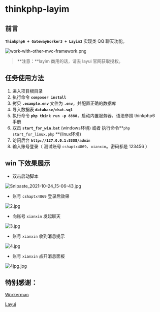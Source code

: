 thinkphp-layim
===============

## 前言

**`Thinkphp6 + GatewayWorker3 + Layim3`** 实现类 QQ 聊天功能。

![work-with-other-mvc-framework.png](https://i.loli.net/2021/10/24/gpYb1iGeZDNE7Iw.png)

> **注意：**layim 商用的话，请去 layui 官网获取授权。



## 任务使用方法

1. 进入项目根目录 
2. 执行命令 **`composer install`**
3. 拷贝 **`.example.env`** 文件为 **`.env`**，并配置正确的数据库
4. 导入数据表 **`database/chat.sql`**
5. 执行命令 **`php think run -p 8888`**，启动内置服务器。语法参照 thinkphp6 手册
6. 双击 **`start_for_win.bat`** (windows环境) 或者 执行命令**`php start_for_linux.php` **(linux环境)
7. 访问后台 **`http://127.0.0.1:8888/admin`**
8. 输入账号登录（ 测试账号 `cshaptx4869`、`xianxin`。密码都是 123456 ）



## win 下效果展示

- 双击启动脚本

![Snipaste_2021-10-24_15-06-43.jpg](https://i.loli.net/2021/10/24/hsCLfwVbcmIRjyX.jpg)

- 账号 `cshaptx4869` 登录后效果

![2.jpg](https://i.loli.net/2021/10/24/zxAYadISGJkbriQ.jpg)

- 向账号 `xianxin` 发起聊天

![3.jpg](https://i.loli.net/2021/10/24/E1nRqpBr4OjHUCa.jpg)

- 账号 `xianxin` 收到消息提示

![4.jpg](https://i.loli.net/2021/10/24/RCTHj5b3FOoS2yv.jpg)

- 账号 `xianxin` 点开消息面板

![4jpg.jpg](https://i.loli.net/2021/10/24/Pxc23Now6rzvIM5.jpg)



## 特别感谢：

[Workerman](https://www.workerman.net/)

[Layui](https://www.layui.com/)


